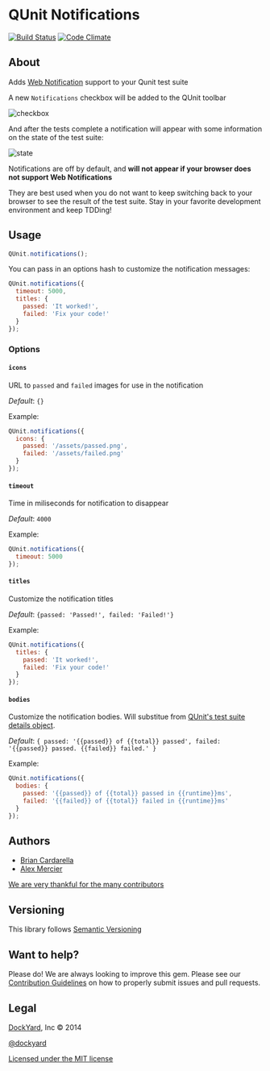 # QUnit Notifications

[![Build Status](https://img.shields.io/travis/dockyard/qunit-notifications/master.svg?style=flat-square)](https://travis-ci.org/dockyard/qunit-notifications)
[![Code Climate](https://img.shields.io/codeclimate/github/dockyard/qunit-notifications.svg?style=flat-square)](https://codeclimate.com/github/dockyard/qunit-notifications)

## About

Adds [Web Notification](http://www.w3.org/TR/notifications) support to your Qunit test suite

A new `Notifications` checkbox will be added to the QUnit toolbar

![checkbox](http://i.imgur.com/fALfiQF.png)

And after the tests complete a notification will appear with some
information on the state of the test suite:

![state](http://i.imgur.com/JGNgoOu.png)

Notifications are off by default, and **will not appear if your browser
does not support Web Notifications**

They are best used when you do not want to keep switching back to your
browser to see the result of the test suite. Stay in your favorite
development environment and keep TDDing!

## Usage

```javascript
QUnit.notifications();
```

You can pass in an options hash to customize the notification messages:

```javascript
QUnit.notifications({
  timeout: 5000,
  titles: {
    passed: 'It worked!',
    failed: 'Fix your code!'
  }
});
```

### Options

#### `icons`

URL to `passed` and `failed` images for use in the notification

*Default*: `{}`

Example:

```javascript
QUnit.notifications({
  icons: {
    passed: '/assets/passed.png',
    failed: '/assets/failed.png'
  }
});
```

#### `timeout`

Time in miliseconds for notification to disappear

*Default*: `4000`

Example:

```javascript
QUnit.notifications({
  timeout: 5000
});
```

#### `titles`

Customize the notification titles

*Default*: `{passed: 'Passed!', failed: 'Failed!'}`

Example:

```javascript
QUnit.notifications({
  titles: {
    passed: 'It worked!',
    failed: 'Fix your code!'
  }
});
```

#### `bodies`

Customize the notification bodies. Will substitue from [QUnit's test suite details object](http://api.qunitjs.com/QUnit.done).

*Default*: `{ passed: '{{passed}} of {{total}} passed', failed: '{{passed}} passed. {{failed}} failed.' }`

Example:

```javascript
QUnit.notifications({
  bodies: {
    passed: '{{passed}} of {{total}} passed in {{runtime}}ms',
    failed: '{{failed}} of {{total}} failed in {{runtime}}ms'
  }
});
```

## Authors ##

* [Brian Cardarella](http://twitter.com/bcardarella)
* [Alex Mercier](https://www.linkedin.com/in/mercieralexandre)

[We are very thankful for the many contributors](https://github.com/dockyard/qunit-notifications/graphs/contributors)

## Versioning ##

This library follows [Semantic Versioning](http://semver.org)

## Want to help? ##

Please do! We are always looking to improve this gem. Please see our
[Contribution Guidelines](https://github.com/dockyard/qunit-notifications/blob/master/CONTRIBUTING.md)
on how to properly submit issues and pull requests.

## Legal ##

[DockYard](http://dockyard.com), Inc &copy; 2014

[@dockyard](http://twitter.com/dockyard)

[Licensed under the MIT license](http://www.opensource.org/licenses/mit-license.php)
